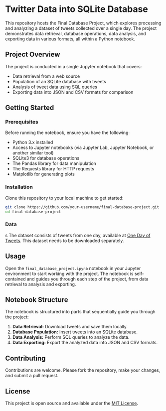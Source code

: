 # Twitter Data into SQLite Database

This repository hosts the Final Database Project, which explores processing and analyzing a dataset of tweets collected over a single day. The project demonstrates data retrieval, database operations, data analysis, and exporting data in various formats, all within a Python notebook.

## Project Overview

The project is conducted in a single Jupyter notebook that covers:

- Data retrieval from a web source
- Population of an SQLite database with tweets
- Analysis of tweet data using SQL queries
- Exporting data into JSON and CSV formats for comparison

## Getting Started

### Prerequisites

Before running the notebook, ensure you have the following:

- Python 3.x installed
- Access to Jupyter notebooks (via Jupyter Lab, Jupyter Notebook, or another similar tool)
- SQLite3 for database operations
- The Pandas library for data manipulation
- The Requests library for HTTP requests
- Matplotlib for generating plots

### Installation

Clone this repository to your local machine to get started:

```bash
git clone https://github.com/your-username/final-database-project.git
cd final-database-project
```

### Data
s
The dataset consists of tweets from one day, available at [One Day of Tweets](http://dbgroup.cdm.depaul.edu/DSC450/OneDayOfTweets.txt). This dataset needs to be downloaded separately.

## Usage

Open the `final_database_project.ipynb` notebook in your Jupyter environment to start working with the project. The notebook is self-contained and guides you through each step of the project, from data retrieval to analysis and exporting.

## Notebook Structure

The notebook is structured into parts that sequentially guide you through the project:

1. **Data Retrieval:** Download tweets and save them locally.
2. **Database Population:** Insert tweets into an SQLite database.
3. **Data Analysis:** Perform SQL queries to analyze the data.
4. **Data Exporting:** Export the analyzed data into JSON and CSV formats.

## Contributing

Contributions are welcome. Please fork the repository, make your changes, and submit a pull request.

## License

This project is open source and available under the [MIT License](LICENSE.md).
